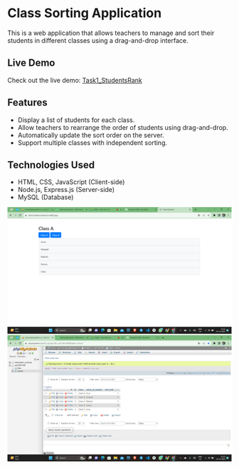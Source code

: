 # Class Sorting Application

This is a web application that allows teachers to manage and sort their students in different classes using a drag-and-drop interface.

## Live Demo

Check out the live demo: [Task1_StudentsRank](https://task1studentsranksort.netlify.app/)

## Features

- Display a list of students for each class.
- Allow teachers to rearrange the order of students using drag-and-drop.
- Automatically update the sort order on the server.
- Support multiple classes with independent sorting.

## Technologies Used

- HTML, CSS, JavaScript (Client-side)
- Node.js, Express.js (Server-side)
- MySQL (Database)

![Output Screenshot 1](./output/Screenshot1.png)
![Output Screenshot 2](./output/Screenshot2.png)



